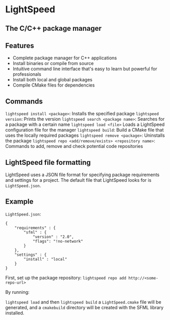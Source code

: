 # LightSpeed
## The C/C++ package manager

## Features
- Complete package manager for C++ applications
- Install binaries or compile from source
- Intuitive command line interface that's easy to learn but powerful for professionals
- Install both local and global packages
- Compile CMake files for dependencies

## Commands
```lightspeed install <package>```: Installs the specified package
```lightspeed version```: Prints the version
```lightspeed search <package name>```: Searches for a package with a certain name
```lightspeed load <file>``` Loads a LightSpeed configuration file for the manager
```lightspeed build```: Build a CMake file that uses the locally required packages
```lightspeed remove <package>```: Uninstalls the package
```lightspeed repo <add/remove/exists> <repository name>```: Commands to add, remove and check potential code repositories
## LightSpeed file formatting
LightSpeed uses a JSON file format for specifying package requirements and settings for a project. The default file that LightSpeed looks for is ```LightSpeed.json```.

## Example

```LightSpeed.json```:

```
{
    "requirements" : {
        "sfml" : {
            "version" : "2.0",
            "flags": "!no-network"
        }
    },
    "settings" : {
        "install" : "local"
    }
}
```
First, set up the package repository:
```lightspeed repo add http://<some-repo-url>```

By running:

```lightspeed load```
and then
```lightspeed build```
a ```LightSpeed.cmake``` file will be generated, and a ```cmakebuild``` directory will be created with the SFML library installed.
